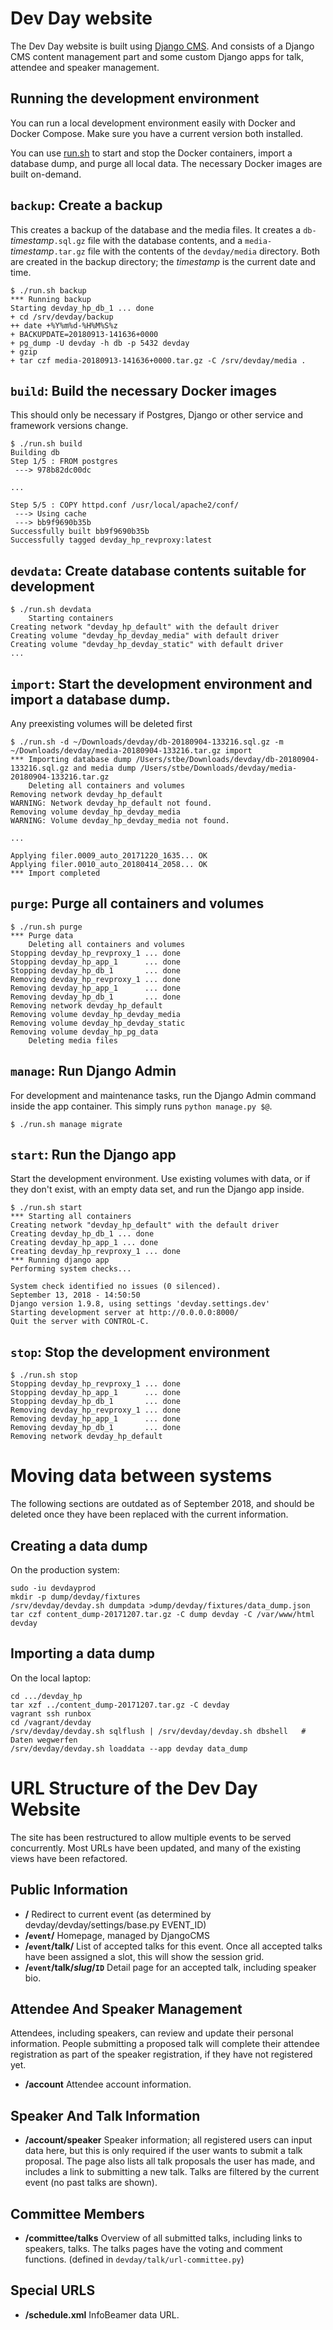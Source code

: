 # Dev Day website

The Dev Day website is built using [Django CMS](https://www.django-cms.org/).
And consists of a Django CMS content management part and some custom Django
apps for talk, attendee and speaker management.

## Running the development environment

You can run a local development environment easily with Docker and Docker Compose.  Make sure you have a current version both installed.

You can use [run.sh](./run.sh) to start and stop the Docker containers,
import a database dump, and purge all local data. The necessary Docker images are built on-demand.

## `backup`: Create a backup

This creates a backup of the database and the media files. It creates a `db-`_timestamp_`.sql.gz` file with the database contents, and a `media-`_timestamp_`.tar.gz` file with the contents of the `devday/media` directory. Both are created in the backup directory; the _timestamp_ is the current date and time.

```
$ ./run.sh backup
*** Running backup
Starting devday_hp_db_1 ... done
+ cd /srv/devday/backup
++ date +%Y%m%d-%H%M%S%z
+ BACKUPDATE=20180913-141636+0000
+ pg_dump -U devday -h db -p 5432 devday
+ gzip
+ tar czf media-20180913-141636+0000.tar.gz -C /srv/devday/media .
```

## `build`: Build the necessary Docker images

This should only be necessary if Postgres, Django or other service and framework versions change.

```
$ ./run.sh build
Building db
Step 1/5 : FROM postgres
 ---> 978b82dc00dc

...

Step 5/5 : COPY httpd.conf /usr/local/apache2/conf/
 ---> Using cache
 ---> bb9f9690b35b
Successfully built bb9f9690b35b
Successfully tagged devday_hp_revproxy:latest
```

## `devdata`: Create database contents suitable for development

```
$ ./run.sh devdata
    Starting containers
Creating network "devday_hp_default" with the default driver
Creating volume "devday_hp_devday_media" with default driver
Creating volume "devday_hp_devday_static" with default driver
...
```

## `import`: Start the development environment and import a database dump.

Any preexisting volumes will be deleted first
```
$ ./run.sh -d ~/Downloads/devday/db-20180904-133216.sql.gz -m ~/Downloads/devday/media-20180904-133216.tar.gz import
*** Importing database dump /Users/stbe/Downloads/devday/db-20180904-133216.sql.gz and media dump /Users/stbe/Downloads/devday/media-20180904-133216.tar.gz
    Deleting all containers and volumes
Removing network devday_hp_default
WARNING: Network devday_hp_default not found.
Removing volume devday_hp_devday_media
WARNING: Volume devday_hp_devday_media not found.

...

Applying filer.0009_auto_20171220_1635... OK
Applying filer.0010_auto_20180414_2058... OK
*** Import completed
```

## `purge`: Purge all containers and volumes

```
$ ./run.sh purge
*** Purge data
    Deleting all containers and volumes
Stopping devday_hp_revproxy_1 ... done
Stopping devday_hp_app_1      ... done
Stopping devday_hp_db_1       ... done
Removing devday_hp_revproxy_1 ... done
Removing devday_hp_app_1      ... done
Removing devday_hp_db_1       ... done
Removing network devday_hp_default
Removing volume devday_hp_devday_media
Removing volume devday_hp_devday_static
Removing volume devday_hp_pg_data
    Deleting media files
```

## `manage`: Run Django Admin

For development and maintenance tasks, run the Django Admin command inside the app container. This simply runs `python manage.py $@`.

```
$ ./run.sh manage migrate
```

## `start`: Run the Django app
Start the development environment. Use existing volumes with data, or if they don't exist, with an empty data set, and run the Django app inside.

```
$ ./run.sh start
*** Starting all containers
Creating network "devday_hp_default" with the default driver
Creating devday_hp_db_1 ... done
Creating devday_hp_app_1 ... done
Creating devday_hp_revproxy_1 ... done
*** Running django app
Performing system checks...

System check identified no issues (0 silenced).
September 13, 2018 - 14:50:50
Django version 1.9.8, using settings 'devday.settings.dev'
Starting development server at http://0.0.0.0:8000/
Quit the server with CONTROL-C.
```

## `stop`: Stop the development environment

```
$ ./run.sh stop
Stopping devday_hp_revproxy_1 ... done
Stopping devday_hp_app_1      ... done
Stopping devday_hp_db_1       ... done
Removing devday_hp_revproxy_1 ... done
Removing devday_hp_app_1      ... done
Removing devday_hp_db_1       ... done
Removing network devday_hp_default
```


# Moving data between systems

The following sections are outdated as of September 2018, and should be deleted once they have been replaced with the current information.

## Creating a data dump

On the production system:

```
sudo -iu devdayprod
mkdir -p dump/devday/fixtures
/srv/devday/devday.sh dumpdata >dump/devday/fixtures/data_dump.json
tar czf content_dump-20171207.tar.gz -C dump devday -C /var/www/html devday
```


## Importing a data dump

On the local laptop:

```
cd .../devday_hp
tar xzf ../content_dump-20171207.tar.gz -C devday
vagrant ssh runbox
cd /vagrant/devday
/srv/devday/devday.sh sqlflush | /srv/devday/devday.sh dbshell   # Daten wegwerfen
/srv/devday/devday.sh loaddata --app devday data_dump
```

# URL Structure of the Dev Day Website

The site has been restructured to allow multiple events to be served concurrently.  Most URLs have been updated, and many of the existing views have been refactored.

## Public Information

* **/** Redirect to current event (as determined by devday/devday/settings/base.py EVENT_ID)
* **/`event`/** Homepage, managed by DjangoCMS
* **/`event`/talk/** List of accepted talks for this event.  Once all accepted talks have been assigned a slot, this will show the session grid.
* **/`event`/talk/*slug*/`ID`** Detail page for an accepted talk, including speaker bio.

## Attendee And Speaker Management

Attendees, including speakers, can review and update their personal information.  People submitting a proposed talk will complete their attendee registration as part of the speaker registration, if they have not registered yet.

* **/account** Attendee account information.

## Speaker And Talk Information

* **/account/speaker** Speaker information; all registered users can input data here, but this is only required if the user wants to submit a talk proposal. The page also lists all talk proposals the user has made, and includes a link to submitting a new talk.  Talks are filtered by the current event (no past talks are shown).

## Committee Members

* **/committee/talks** Overview of all submitted talks, including links to speakers, talks.  The talks pages have the voting and comment functions.
(defined in `devday/talk/url-committee.py`)

## Special URLS

* **/schedule.xml** InfoBeamer data URL.
